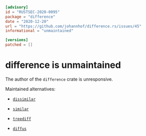 ```toml
[advisory]
id = "RUSTSEC-2020-0095"
package = "difference"
date = "2020-12-20"
url = "https://github.com/johannhof/difference.rs/issues/45"
informational = "unmaintained"

[versions]
patched = []
```

# difference is unmaintained

The author of the `difference` crate is unresponsive.

Maintained alternatives:

- [`dissimilar`](https://crates.io/crates/dissimilar)

- [`similar`](https://crates.io/crates/similar)

- [`treediff`](https://crates.io/crates/treediff)

- [`diffus`](https://crates.io/crates/diffus)
